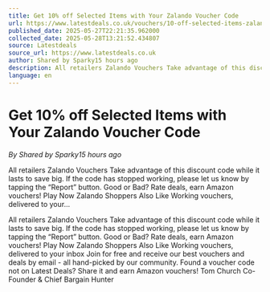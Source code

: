 ```yaml
---
title: Get 10% off Selected Items with Your Zalando Voucher Code
url: https://www.latestdeals.co.uk/vouchers/10-off-selected-items-zalando-voucher-code
published_date: 2025-05-27T22:21:35.962000
collected_date: 2025-05-28T13:21:52.434807
source: Latestdeals
source_url: https://www.latestdeals.co.uk
author: Shared by Sparky15 hours ago
description: All retailers Zalando Vouchers Take advantage of this discount code while it lasts to save big. If the code has stopped working, please let us know by tapping the “Report” button. Good or Bad? Rate deals, earn Amazon vouchers! Play Now Zalando Shoppers Also Like Working vouchers, delivered to your...
language: en
---
```


# Get 10% off Selected Items with Your Zalando Voucher Code

*By Shared by Sparky15 hours ago*

All retailers Zalando Vouchers Take advantage of this discount code while it lasts to save big. If the code has stopped working, please let us know by tapping the “Report” button. Good or Bad? Rate deals, earn Amazon vouchers! Play Now Zalando Shoppers Also Like Working vouchers, delivered to your...

All retailers Zalando Vouchers Take advantage of this discount code while it lasts to save big. If the code has stopped working, please let us know by tapping the “Report” button. Good or Bad? Rate deals, earn Amazon vouchers! Play Now Zalando Shoppers Also Like Working vouchers, delivered to your inbox Join for free and receive our best vouchers and deals by email - all hand-picked by our community. Found a voucher code not on Latest Deals? Share it and earn Amazon vouchers! Tom Church Co-Founder &amp; Chief Bargain Hunter